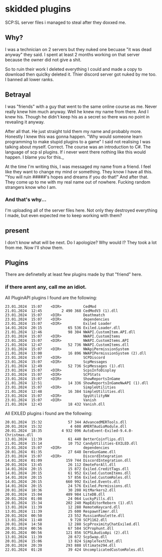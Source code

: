 # skidded plugins
SCP:SL server files i managed to steal after they doxxed me.

## Why?
I was a technician on 2 servers but they nuked one becuase "it was dead anyway" they said.
I spent at least 2 months working on that server because the owner did not give a shit.

So to ruin their work I deleted everything I could and made a copy to download then quiclky deleted it.
Thier discord server got nuked by me too. I banned all lower ranks.

## Betrayal
I was "friends" with a guy that went to the same online course as me. Never really knew him much anyway.
Well he knew my name from there. And I knew his. Though he didn't keep his as a secret so there was no point in revealing it anyway.

After all that. He just straight told them my name and probably more.
Honestly I knew this was gonna happen.
"Why would someone learn programming to make stupid plugins to a game" I said not realising I was talking about myself.
Correct. The course was an introduction to C#. The language of scp sl plugins.
If i never went there nothing like this would happen.
I blame you for this._


At the time I'm writing this, I was messaged my name from a friend.
I feel like they want to change my mind or something. They know I have all this.
"You will ruin #####'s hopes and dreams if you do that!"
And after that. They come up to me with my real name out of nowhere.
Fucking random strangers know who I am.


### And that's why...
I'm uploading all of the server files here.
Not only they destroyed everything I made, but even expected me to keep working with them?

## present
I don't know what will be next. Do I apologize? Why would I?
They took a lot from me.
Now I'll show them.


## Plugins
There are definetelly at least few plugins made by that "friend" here.
### if there arent any, call me an idiot.
All PluginAPI plugins I found are the following:
```
23.01.2024  15:07    <DIR>          CedMod
21.01.2024  12:45         2 490 368 CedModV3 (1).dll
23.01.2024  15:07    <DIR>          Deathmatch
23.01.2024  15:07    <DIR>          dependencies
23.01.2024  15:07    <DIR>          Exiled Loader
14.01.2024  20:15            65 536 Exiled.Loader.dll
21.01.2024  12:46            98 304 NWAPI.CustomItem.API.dll
23.01.2024  15:07    <DIR>          NWAPI.CustomItems
23.01.2024  15:07    <DIR>          NWAPI.CustomItems.API
21.01.2024  12:47            52 736 NWAPI.CustomItems.dll
23.01.2024  15:07    <DIR>          NWApiPermissionSystem
21.01.2024  13:00            16 896 NWAPIPermissionSystem (2).dll
23.01.2024  15:07    <DIR>          SCPDiscord
23.01.2024  15:07    <DIR>          ScpMessages
21.01.2024  12:49            52 736 ScpMessages (1).dll
23.01.2024  15:07    <DIR>          ScpsInfoDisplay
23.01.2024  15:07    <DIR>          SCPStats
23.01.2024  15:07    <DIR>          ShowReportsInGame
21.01.2024  12:51            14 336 ShowReportsInGameNwAPI (1).dll
23.01.2024  15:07    <DIR>          SimpleUtilities
21.01.2024  12:48            16 384 SimpleUtilities.dll
23.01.2024  15:07    <DIR>          SpyUtilityNW
23.01.2024  15:07    <DIR>          Vanish
21.01.2024  12:43            18 432 Vanish.dll
```

All EXILED plugins i found are the following:

```
20.01.2024  15:32            57 344 AdvancedMERTools.dll
20.01.2024  15:32             4 608 AMERTAudioModule.dll
20.01.2024  18:35         4 932 096 AutoEvent-Exiled-9.4.0-Christmas.dll
13.01.2024  11:39            61 440 BetterCoinflips.dll
21.01.2024  15:14            10 752 CandyUtilities-EXILED.dll
23.01.2024  15:07    <DIR>          dependencies
20.01.2024  01:35            27 648 DereGunGame.dll
23.01.2024  15:07    <DIR>          DiscordIntegration
14.01.2024  01:09           159 744 DiscordIntegration.dll
20.01.2024  13:45            26 112 EmoteForAll.dll
14.01.2024  20:15            15 872 Exiled.CreditTags.dll
14.01.2024  20:15            61 952 Exiled.CustomItems.dll
14.01.2024  20:15            57 856 Exiled.CustomRoles.dll
14.01.2024  20:15           660 992 Exiled.Events.dll
14.01.2024  20:15            24 576 Exiled.Permissions.dll
20.01.2024  18:36            30 208 HitMarkers2.dll
20.01.2024  15:04           489 984 LiteDB.dll
20.01.2024  01:08            24 064 LuckyPills.dll
20.01.2024  15:34           202 240 MapEditorReborn (1).dll
13.01.2024  11:39            12 288 RemoteKeycard.dll
13.01.2024  11:39            25 600 RespawnTimer.dll
20.01.2024  00:50            23 552 RussianRoulette.dll
13.01.2024  11:40             9 728 SCP1162.dll
20.01.2024  14:58            12 288 ScpProximityChatExiled.dll
20.01.2024  00:56            67 584 SCProphunt.dll
20.01.2024  00:56           121 856 SCPSLAudioApi (2).dll
13.01.2024  11:39            28 672 ScpSwap.dll
20.01.2024  15:06            13 824 SimpleTextChat.dll
20.01.2024  20:39           293 888 Ultimate294.dll
22.01.2024  01:28            39 424 UncomplicatedCustomRoles.dll
```
